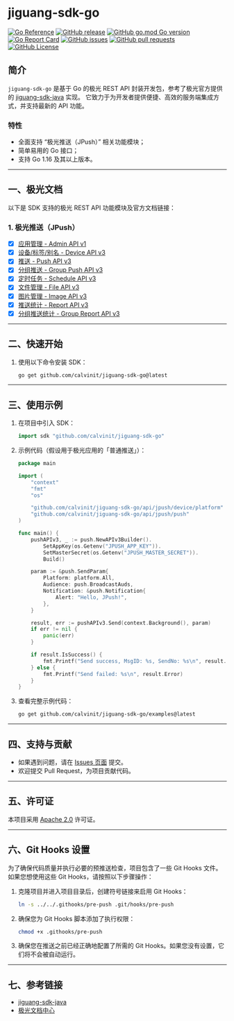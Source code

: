 # jiguang-sdk-go

[![Go Reference](https://pkg.go.dev/badge/github.com/calvinit/jiguang-sdk-go.svg)](https://pkg.go.dev/github.com/calvinit/jiguang-sdk-go)
[![GitHub release](https://img.shields.io/github/v/release/calvinit/jiguang-sdk-go)](https://github.com/calvinit/jiguang-sdk-go/releases)
[![GitHub go.mod Go version](https://img.shields.io/github/go-mod/go-version/calvinit/jiguang-sdk-go)](https://golang.org/doc/devel/release.html)
[![Go Report Card](https://goreportcard.com/badge/github.com/calvinit/jiguang-sdk-go)](https://goreportcard.com/report/github.com/calvinit/jiguang-sdk-go)
[![GitHub issues](https://img.shields.io/github/issues/calvinit/jiguang-sdk-go)](https://github.com/calvinit/jiguang-sdk-go/issues)
[![GitHub pull requests](https://img.shields.io/github/issues-pr/calvinit/jiguang-sdk-go)](https://github.com/calvinit/jiguang-sdk-go/pulls)
[![GitHub License](https://img.shields.io/github/license/calvinit/jiguang-sdk-go)](https://github.com/calvinit/jiguang-sdk-go?tab=Apache-2.0-1-ov-file#readme)

## 简介

`jiguang-sdk-go` 是基于 Go 的极光 REST API
封装开发包，参考了极光官方提供的 [jiguang-sdk-java](https://github.com/jpush/jiguang-sdk-java) 实现。
它致力于为开发者提供便捷、高效的服务端集成方式，并支持最新的 API 功能。

### 特性

- 全面支持 “极光推送（JPush）” 相关功能模块；
- 简单易用的 Go 接口；
- 支持 Go 1.16 及其以上版本。

---

## 一、极光文档

以下是 SDK 支持的极光 REST API 功能模块及官方文档链接：

### 1. 极光推送（JPush）

- [x] [应用管理 - Admin API v1](https://docs.jiguang.cn/jpush/server/push/rest_api_admin_api_v1)
- [x] [设备/标签/别名 - Device API v3](https://docs.jiguang.cn/jpush/server/push/rest_api_v3_device)
- [x] [推送 - Push API v3](https://docs.jiguang.cn/jpush/server/push/rest_api_v3_push)
- [x] [分组推送 - Group Push API v3](https://docs.jiguang.cn/jpush/server/push/rest_api_v3_push_grouppush)
- [x] [定时任务 - Schedule API v3](https://docs.jiguang.cn/jpush/server/push/rest_api_push_schedule)
- [x] [文件管理 - File API v3](https://docs.jiguang.cn/jpush/server/push/rest_api_v3_file)
- [x] [图片管理 - Image API v3](https://docs.jiguang.cn/jpush/server/push/rest_api_v3_image)
- [x] [推送统计 - Report API v3](https://docs.jiguang.cn/jpush/server/push/rest_api_v3_report)
- [x] [分组推送统计 - Group Report API v3](https://docs.jiguang.cn/jpush/server/push/rest_api_v3_report)

---

## 二、快速开始

1. 使用以下命令安装 SDK：
    ```bash
    go get github.com/calvinit/jiguang-sdk-go@latest
    ```

---

## 三、使用示例

1. 在项目中引入 SDK：
    ```go
    import sdk "github.com/calvinit/jiguang-sdk-go"
    ```

2. 示例代码（假设用于极光应用的「普通推送」）：
    ```go
    package main

    import (
        "context"
        "fmt"
        "os"
    
        "github.com/calvinit/jiguang-sdk-go/api/jpush/device/platform"
        "github.com/calvinit/jiguang-sdk-go/api/jpush/push"
    )
    
    func main() {
        pushAPIv3, _ := push.NewAPIv3Builder().
    		SetAppKey(os.Getenv("JPUSH_APP_KEY")).
    		SetMasterSecret(os.Getenv("JPUSH_MASTER_SECRET")).
    		Build()
    
        param := &push.SendParam{
            Platform: platform.All,
            Audience: push.BroadcastAuds,
            Notification: &push.Notification{
                Alert: "Hello, JPush!",
            },
        }
    
        result, err := pushAPIv3.Send(context.Background(), param)
        if err != nil {
            panic(err)
        }
    
        if result.IsSuccess() {
            fmt.Printf("Send success, MsgID: %s, SendNo: %s\n", result.MsgID, result.SendNo)
        } else {
            fmt.Printf("Send failed: %s\n", result.Error)
        }
    }
    ```

3. 查看完整示例代码：
    ```bash
    go get github.com/calvinit/jiguang-sdk-go/examples@latest
    ```

---

## 四、支持与贡献

- 如果遇到问题，请在 [Issues 页面](https://github.com/calvinit/jiguang-sdk-go/issues/new) 提交。
- 欢迎提交 Pull Request，为项目贡献代码。

---

## 五、许可证

本项目采用 [Apache 2.0](https://github.com/calvinit/jiguang-sdk-go?tab=Apache-2.0-1-ov-file#readme) 许可证。

---

## 六、Git Hooks 设置

为了确保代码质量并执行必要的预推送检查，项目包含了一些 Git Hooks 文件。如果您想使用这些 Git Hooks，请按照以下步骤操作：

1. 克隆项目并进入项目目录后，创建符号链接来启用 Git Hooks：
    ```bash
    ln -s ../../.githooks/pre-push .git/hooks/pre-push
    ```
2. 确保您为 Git Hooks 脚本添加了执行权限：
    ```bash
    chmod +x .githooks/pre-push
    ```
3. 确保您在推送之前已经正确地配置了所需的 Git Hooks。如果您没有设置，它们将不会被自动运行。

---

## 七、参考链接

- [jiguang-sdk-java](https://github.com/jpush/jiguang-sdk-java)
- [极光文档中心](https://docs.jiguang.cn)